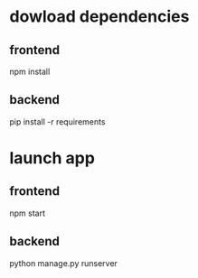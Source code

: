 # dowload dependencies
## frontend
npm install 
## backend
pip install -r requirements

# launch app
## frontend
npm start
## backend
python manage.py runserver
